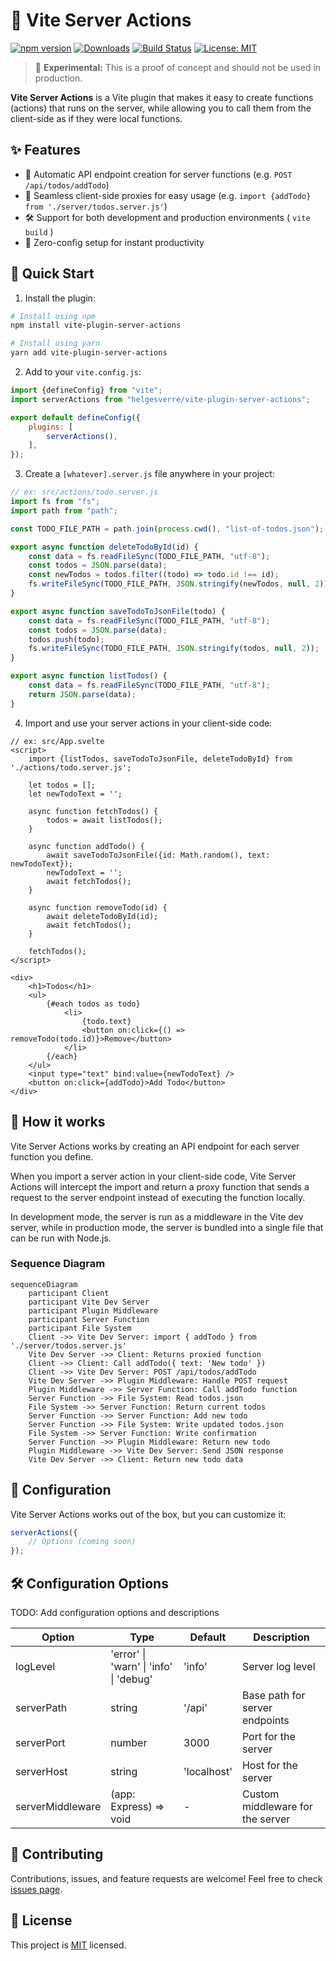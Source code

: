 # 🚀 Vite Server Actions

[![npm version](https://img.shields.io/npm/v/vite-plugin-server-actions.svg?style=flat)](https://www.npmjs.com/package/vite-plugin-server-actions)
[![Downloads](https://img.shields.io/npm/dm/vite-plugin-server-actions.svg?style=flat)](https://www.npmjs.com/package/vite-plugin-server-actions)
[![Build Status](https://img.shields.io/github/workflow/status/HelgeSverre/vite-plugin-server-actions/CI)](https://github.com/HelgeSverre/vite-plugin-server-actions/actions)
[![License: MIT](https://img.shields.io/badge/License-MIT-yellow.svg)](https://opensource.org/licenses/MIT)

> 🚧 **Experimental:** This is a proof of concept and should not be used in production.

**Vite Server Actions** is a Vite plugin that makes it easy to create functions (actions) that runs on the server, while
allowing you to call them from the client-side as if they were local functions.

## ✨ Features

- 🔄 Automatic API endpoint creation for server functions (e.g. `POST /api/todos/addTodo`)
- 🔗 Seamless client-side proxies for easy usage (e.g. `import {addTodo} from './server/todos.server.js'`)
- 🛠 Support for both development and production environments ( `vite build` )
- 🚀 Zero-config setup for instant productivity

## 🚀 Quick Start

1. Install the plugin:

```bash
# Install using npm
npm install vite-plugin-server-actions

# Install using yarn
yarn add vite-plugin-server-actions
```

2. Add to your `vite.config.js`:

```javascript
import {defineConfig} from "vite";
import serverActions from "helgesverre/vite-plugin-server-actions";

export default defineConfig({
	plugins: [
		serverActions(),
	],
});
```

3. Create a `[whatever].server.js` file anywhere in your project:

```javascript
// ex: src/actions/todo.server.js
import fs from "fs";
import path from "path";

const TODO_FILE_PATH = path.join(process.cwd(), "list-of-todos.json");

export async function deleteTodoById(id) {
	const data = fs.readFileSync(TODO_FILE_PATH, "utf-8");
	const todos = JSON.parse(data);
	const newTodos = todos.filter((todo) => todo.id !== id);
	fs.writeFileSync(TODO_FILE_PATH, JSON.stringify(newTodos, null, 2));
}

export async function saveTodoToJsonFile(todo) {
	const data = fs.readFileSync(TODO_FILE_PATH, "utf-8");
	const todos = JSON.parse(data);
	todos.push(todo);
	fs.writeFileSync(TODO_FILE_PATH, JSON.stringify(todos, null, 2));
}

export async function listTodos() {
	const data = fs.readFileSync(TODO_FILE_PATH, "utf-8");
	return JSON.parse(data);
}
```

4. Import and use your server actions in your client-side code:

```sveltehtml
// ex: src/App.svelte
<script>
	import {listTodos, saveTodoToJsonFile, deleteTodoById} from './actions/todo.server.js';

	let todos = [];
	let newTodoText = '';

	async function fetchTodos() {
		todos = await listTodos();
	}

	async function addTodo() {
		await saveTodoToJsonFile({id: Math.random(), text: newTodoText});
		newTodoText = '';
		await fetchTodos();
	}

	async function removeTodo(id) {
		await deleteTodoById(id);
		await fetchTodos();
	}

	fetchTodos();
</script>

<div>
	<h1>Todos</h1>
	<ul>
		{#each todos as todo}
			<li>
				{todo.text}
				<button on:click={() => removeTodo(todo.id)}>Remove</button>
			</li>
		{/each}
	</ul>
	<input type="text" bind:value={newTodoText} />
	<button on:click={addTodo}>Add Todo</button>
</div>
```

## 🤯 How it works

Vite Server Actions works by creating an API endpoint for each server function you define.

When you import a server action in your client-side code, Vite Server Actions will intercept the import and return a
proxy function that sends a request to the server endpoint instead of executing the function locally.

In development mode, the server is run as a middleware in the Vite dev server, while in production mode, the server is
bundled into a single file that can be run with Node.js.

### Sequence Diagram

```mermaid
sequenceDiagram
	participant Client
	participant Vite Dev Server
	participant Plugin Middleware
	participant Server Function
	participant File System
	Client ->> Vite Dev Server: import { addTodo } from './server/todos.server.js'
	Vite Dev Server ->> Client: Returns proxied function
	Client ->> Client: Call addTodo({ text: 'New todo' })
	Client ->> Vite Dev Server: POST /api/todos/addTodo
	Vite Dev Server ->> Plugin Middleware: Handle POST request
	Plugin Middleware ->> Server Function: Call addTodo function
	Server Function ->> File System: Read todos.json
	File System ->> Server Function: Return current todos
	Server Function ->> Server Function: Add new todo
	Server Function ->> File System: Write updated todos.json
	File System ->> Server Function: Write confirmation
	Server Function ->> Plugin Middleware: Return new todo
	Plugin Middleware ->> Vite Dev Server: Send JSON response
	Vite Dev Server ->> Client: Return new todo data
```

## 🔧 Configuration

Vite Server Actions works out of the box, but you can customize it:

```javascript
serverActions({
	// Options (coming soon)
});
```

## 🛠️ Configuration Options

TODO: Add configuration options and descriptions

| Option           | Type                                   | Default     | Description                      |
|------------------|----------------------------------------|-------------|----------------------------------|
| logLevel         | 'error' \| 'warn' \| 'info' \| 'debug' | 'info'      | Server log level                 |
| serverPath       | string                                 | '/api'      | Base path for server endpoints   |
| serverPort       | number                                 | 3000        | Port for the server              |
| serverHost       | string                                 | 'localhost' | Host for the server              |
| serverMiddleware | (app: Express) => void                 | -           | Custom middleware for the server |

## 🤝 Contributing

Contributions, issues, and feature requests are welcome! Feel free to
check [issues page](https://github.com/helgesverre/vite-plugin-server-actions/issues).

## 📝 License

This project is [MIT](https://opensource.org/licenses/MIT) licensed.


